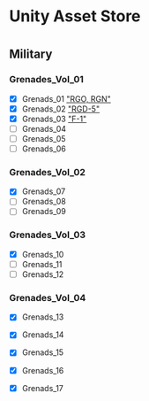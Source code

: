 # Unity Asset Store


#
#
#
#

##  Military
### Grenades_Vol_01
- [x] Grenads_01 ["RGO, RGN"](https://assetstore.unity.com/packages/3d/props/weapons/grenades-rgo-rgn-211388)
- [x] Grenads_02 ["RGD-5"](https://assetstore.unity.com/packages/3d/props/weapons/grenade-rgd-5-211712)
- [x] Grenads_03 ["F-1"](https://assetstore.unity.com/packages/3d/props/weapons/grenade-f-1-211713)
- [ ] Grenads_04
- [ ] Grenads_05
- [ ] Grenads_06

### Grenades_Vol_02
- [x] Grenads_07
- [ ] Grenads_08
- [ ] Grenads_09

### Grenades_Vol_03
- [x] Grenads_10
- [ ] Grenads_11
- [ ] Grenads_12

### Grenades_Vol_04
- [x] Grenads_13
- [x] Grenads_14
- [x] Grenads_15
- [x] Grenads_16
- [x] Grenads_17

